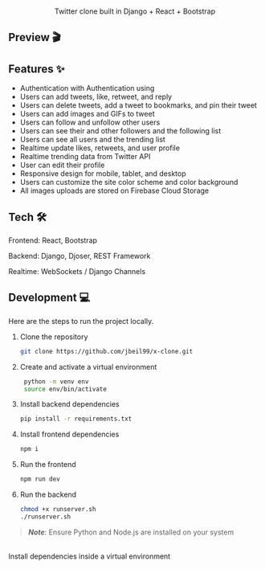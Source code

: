 <br />

<p align="center">
  Twitter clone built in Django + React + Bootstrap
</p>

## Preview 🎬


## Features ✨

- Authentication with Authentication using 
- Users can add tweets, like, retweet, and reply
- Users can delete tweets, add a tweet to bookmarks, and pin their tweet
- Users can add images and GIFs to tweet
- Users can follow and unfollow other users
- Users can see their and other followers and the following list
- Users can see all users and the trending list
- Realtime update likes, retweets, and user profile
- Realtime trending data from Twitter API
- User can edit their profile
- Responsive design for mobile, tablet, and desktop
- Users can customize the site color scheme and color background
- All images uploads are stored on Firebase Cloud Storage

## Tech 🛠

Frontend: React, Bootstrap

Backend: Django, Djoser, REST Framework

Realtime: WebSockets / Django Channels


## Development 💻

Here are the steps to run the project locally.

1. Clone the repository

   ```bash
   git clone https://github.com/jbeil99/x-clone.git
   ```

1. Create and activate a virtual environment
   ```bash
    python -m venv env
    source env/bin/activate
   ```

1. Install backend dependencies

   ```bash
   pip install -r requirements.txt
   ```
1. Install frontend dependencies

   ```bash
   npm i
   ```

1. Run the frontend

   ```bash
   npm run dev    
   ``` 

1. Run the backend

   ```bash
   chmod +x runserver.sh 
   ./runserver.sh 
   ``` 

> **_Note_**: Ensure Python and Node.js are installed on your system
<br>
Install dependencies inside a virtual environment